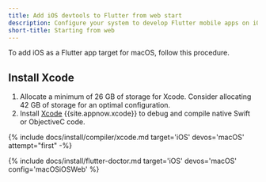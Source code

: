 ```yaml
---
title: Add iOS devtools to Flutter from web start
description: Configure your system to develop Flutter mobile apps on iOS.
short-title: Starting from web
---
```


To add iOS as a Flutter app target for macOS, follow this procedure.

## Install Xcode

1. Allocate a minimum of 26 GB of storage for Xcode.
   Consider allocating 42 GB of storage for an optimal configuration.
1. Install [Xcode][] {{site.appnow.xcode}} to debug and compile native
   Swift or ObjectiveC code.

{% include docs/install/compiler/xcode.md
   target='iOS'
   devos='macOS'
   attempt="first" -%}

{% include docs/install/flutter-doctor.md
   target='iOS'
   devos='macOS'
   config='macOSiOSWeb' %}

[Xcode]: {{site.apple-dev}}/xcode/
